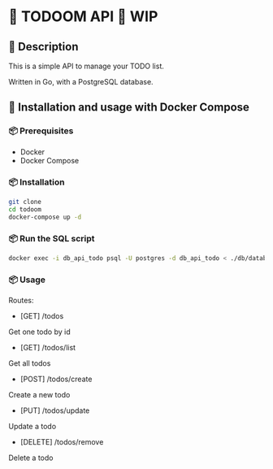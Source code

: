 # 👺 TODOOM API 👺 WIP

## 📝 Description

This is a simple API to manage your TODO list.

Written in Go, with a PostgreSQL database.

## 🚀 Installation and usage with Docker Compose

### 📦 Prerequisites

- Docker
- Docker Compose

### 📦 Installation

```bash
git clone 
cd todoom
docker-compose up -d
```
### 📦 Run the SQL script

```bash
docker exec -i db_api_todo psql -U postgres -d db_api_todo < ./db/database.sql
```

### 📦 Usage

Routes:

- [GET] /todos

Get one todo by id

- [GET] /todos/list

Get all todos

- [POST] /todos/create

Create a new todo

- [PUT] /todos/update

Update a todo

- [DELETE] /todos/remove

Delete a todo